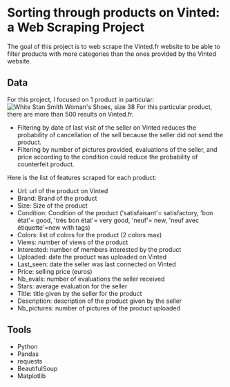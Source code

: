 
# Sorting through products on Vinted: a Web Scraping Project 

The goal of this project is to web scrape the Vinted.fr website to be able to filter products with more categories than the ones provided by the Vinted website.


## Data

For this project, I focused on 1 product in particular: ![White Stan Smith Woman's Shoes, size 38](https://www.vinted.fr/femmes/baskets?size_id[]=58&page=1&search_text=stan%20smith&color_id[]=12&status[]=2&status[]=1&status[]=6&brand_id[]=14)
For this particular product, there are more than 500 results on Vinted.fr.
* Filtering by date of last visit of the seller on Vinted reduces the probability of cancellation of the sell because the seller did not send the product.
* Filtering by number of pictures provided, evaluations of the seller, and price according to the condition could reduce the probability of counterfeit product.

Here is the list of features scraped for each product:
* Url: url of the product on Vinted
* Brand: Brand of the product
* Size: Size of the product
* Condition: Condition of the product ('satisfaisant'= satisfactory, 'bon état'= good, 'très bon état'= very good, 'neuf'= new, 'neuf avec étiquette'=new with tags)
* Colors: list of colors for the product (2 colors max)
* Views: number of views of the product 
* Interested: number of members interested by the product
* Uploaded: date the product was uploaded on Vinted
* Last_seen: date the seller was last connected on Vinted
* Price: selling price (euros)
* Nb_evals: number of evaluations the seller received
* Stars: average evaluation for the seller
* Title: title given by the seller for the product
* Description: description of the product given by the seller
* Nb_pictures: number of pictures of the product uploaded


## Tools

* Python
* Pandas
* requests
* BeautifulSoup
* Matplotlib

